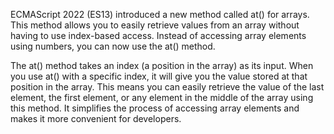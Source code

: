 ECMAScript 2022 (ES13) introduced a new method called at() for arrays. This method allows you to easily retrieve values from an array without having to use index-based access. Instead of accessing array elements using numbers, you can now use the at() method.

The at() method takes an index (a position in the array) as its input. When you use at() with a specific index, it will give you the value stored at that position in the array. This means you can easily retrieve the value of the last element, the first element, or any element in the middle of the array using this method. It simplifies the process of accessing array elements and makes it more convenient for developers.